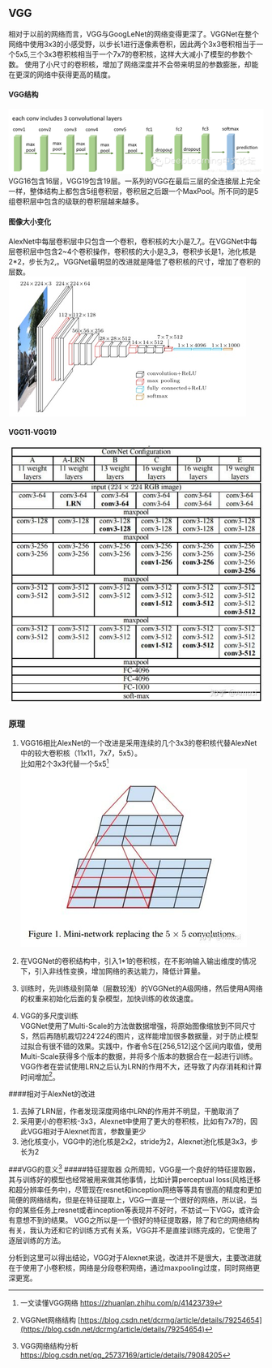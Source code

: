 ## VGG

相对于以前的网络而言，VGG与GoogLeNet的网络变得更深了。VGGNet在整个网络中使用3x3的小感受野，以步长1进行逐像素卷积，因此两个3x3卷积相当于一个5x5,三个3x3卷积核相当于一个7x7的卷积核，这样大大减小了模型的参数个数。  使用了小尺寸的卷积核，增加了网络深度并不会带来明显的参数膨胀，却能在更深的网络中获得更高的精度。

#### VGG结构

![](/assets/VGG_structure.png)  
VGG16包含16层，VGG19包含19层。一系列的VGG在最后三层的全连接层上完全一样，整体结构上都包含5组卷积层，卷积层之后跟一个MaxPool。所不同的是5组卷积层中包含的级联的卷积层越来越多。

#### 图像大小变化

AlexNet中每层卷积层中只包含一个卷积，卷积核的大小是7\_7,。在VGGNet中每层卷积层中包含2~4个卷积操作，卷积核的大小是3\_3，卷积步长是1，池化核是2\*2，步长为2,。VGGNet最明显的改进就是降低了卷积核的尺寸，增加了卷积的层数。  
![](/assets/VGG_Structure.png)


#### VGG11-VGG19

![](/assets/VGG_11_19.png)



### 原理

1. VGG16相比AlexNet的一个改进是采用连续的几个3x3的卷积核代替AlexNet中的较大卷积核（11x11，7x7，5x5）。  
   比如用2个3x3代替一个5x5[^2]  
   ![](/assets/VGG_small_kernel_replace_large.png)

2. 在VGGNet的卷积结构中，引入1\*1的卷积核，在不影响输入输出维度的情况下，引入非线性变换，增加网络的表达能力，降低计算量。

3. 训练时，先训练级别简单（层数较浅）的VGGNet的A级网络，然后使用A网络的权重来初始化后面的复杂模型，加快训练的收敛速度。  
4. VGG的多尺度训练   
   VGGNet使用了Multi-Scale的方法做数据增强，将原始图像缩放到不同尺寸S，然后再随机裁切224′224的图片，这样能增加很多数据量，对于防止模型过拟合有很不错的效果。实践中，作者令S在\[256,512\]这个区间内取值，使用Multi-Scale获得多个版本的数据，并将多个版本的数据合在一起进行训练。VGG作者在尝试使用LRN之后认为LRN的作用不大，还导致了内存消耗和计算时间增加[^1]。   
   
####相对于AlexNet的改进 
1. 去掉了LRN层，作者发现深度网络中LRN的作用并不明显，干脆取消了  
2. 采用更小的卷积核-3x3，Alexnet中使用了更大的卷积核，比如有7x7的，因此VGG相对于Alexnet而言，参数量更少   
3. 池化核变小，VGG中的池化核是2x2，stride为2，Alexnet池化核是3x3，步长为2    


###VGG的意义[^3]
#####特征提取器
众所周知，VGG是一个良好的特征提取器，其与训练好的模型也经常被用来做其他事情，比如计算perceptual loss(风格迁移和超分辨率任务中)，尽管现在resnet和inception网络等等具有很高的精度和更加简便的网络结构，但是在特征提取上，VGG一直是一个很好的网络，所以说，当你的某些任务上resnet或者inception等表现并不好时，不妨试一下VGG，或许会有意想不到的结果。 
VGG之所以是一个很好的特征提取器，除了和它的网络结构有关，我认为还和它的训练方式有关系，VGG并不是直接训练完成的，它使用了逐层训练的方法。

分析到这里可以得出结论，VGG对于Alexnet来说，改进并不是很大，主要改进就在于使用了小卷积核，网络是分段卷积网络，通过maxpooling过度，同时网络更深更宽。

[^1]:  VGGNet网络结构  [https://blog.csdn.net/dcrmg/article/details/79254654](https://blog.csdn.net/dcrmg/article/details/79254654)

[^2]:  一文读懂VGG网络 https://zhuanlan.zhihu.com/p/41423739

[^3]:  VGG网络结构分析  https://blog.csdn.net/qq_25737169/article/details/79084205

